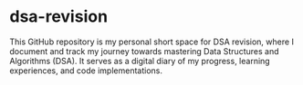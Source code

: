 # dsa-revision
 This GitHub repository is my personal short space for DSA revision, where I document and track my journey towards mastering Data Structures and Algorithms (DSA). It serves as a digital diary of my progress, learning experiences, and code implementations.
